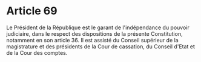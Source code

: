# Article 69

Le Président de la République est le garant de l'indépendance du pouvoir judiciaire,
dans le respect des dispositions de la présente Constitution, notamment en son
article 36. Il est assisté du Conseil supérieur de la magistrature et des présidents de
la Cour de cassation, du Conseil d'Etat et de la Cour des comptes.